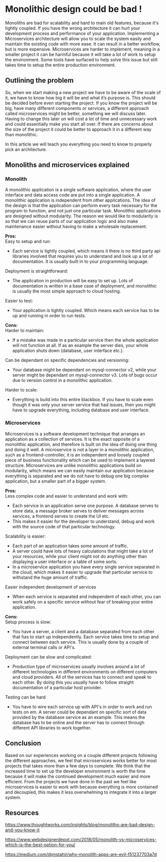 # Monolithic design could be bad !

Monoliths are bad for scalability and hard to main old features, because it's tightly coupled. If you have the wrong architecture it can hurt your development process and performance of your application. Implementing a Microservices architecture will allow you to scale the system easily and maintain the existing code with more ease. It can result in a better workflow, but is more expensive.
Microservices are harder to implement, meaning in a smaller project it can be harmful because it will take a lot of work to setup the environment. Some tools have surfaced to help solve this issue but still takes time to setup the entire production environment.

## Outlining the problem
So, when we start making a new project we have to be aware of the scale of it, we have to know how big it will be and what it’s purpose is. This should be decided before even starting the project. If you know the project will be big, have many different components or services, a different approach called microservices might be better, something we will discuss later.
Having to change this later on will cost a lot of time and unnecessary work and could essentially make you start all over. If there are concerns about the size of the project it could be better to approach it in a different way than monolithic.

In this article we will teach you everything you need to know to properly pick an architecture.

## Monoliths and microservices explained
### Monolith
A monolithic application is a single software application, where the user interface and data access code are put into a single application. A monolithic application is independent from other applications. The idea of the design is that the application can perform every task necessary for the program to function, and not just one particular task. Monolithic applications are designed without modularity. The reason we would like to modularity is so that we can reuse parts of our application logic and also make maintenance easier without having to make a wholesale replacement.

**Pros:**  
Easy to setup and run:
- Each service is tightly coupled, which means it there is no third party api libraries involved that requires you to understand and look up a lot of documentation. It is usually built in to your programming language.  

Deployment is straightforward:
- The application in production will be easy to set up. Lots of documentation is written in a base case of deployment, and monolithic is usually the most simple approach to cloud hosting.

Easier to test:
- Your application is tightly coupled. Which means each service has to be up and running in order to run tests.

**Cons:**  
Harder to maintain:
- If a mistake was made in a particular service then the whole application will not function at all. If as an example the server dies, your whole application shuts down (database, user interface etc.).

Can be dependant on specific dependencies and versioning:
- Your database might be dependant on mysql-connector v2, while your server might be dependant on mysql-connector v3. Lots of bugs occur due to version control in a monolithic application.

Harder to scale:
- Everything is build into this entire blackbox. If you have to scale even though it was only your server service that had issues, then you might have to upgrade everything, including database and user interface.



### Microservices

Microservices is a software development technique that arranges an application as a collection of services. It is the exact opposite of a monolithic application, and therefore is built on the idea of doing one thing and doing it well.
A microservice is not a layer in a monolithic application, such as a frontend-controller, it is an independent and loosely coupled piece of business functionality which can be used to implement a layered structure. Microservices are unlike monolithic applications build on modularity, which means we can easily maintain our application because everything is separated and we do not have to debug one big complex application, but a smaller part of a bigger system.

**Pros:**  
Less complex code and easier to understand and work with:
- Each service in an application serve one purpose. A database serves to store data, a message broker serves to deliver messages across services, a frontend serves to create the UI etc.
- This makes it easier for the developer to understand, debug and work with the source code of that particular technology.

Scalability is easier:
- Each part of an application takes some amount of traffic.
- A server could have lots of heavy calculations that might take a lot of your resources, while your client might not do anything other than displaying a user interface or a table of some sorts.
- In a microservice application you have every single service separated in the cloud, which makes it easier to upgrade that particular service to withstand the huge amount of traffic.

Easier independent development of services
- When each service is separated and independent of each other, you can work safely on a specific service without fear of breaking your entire application.

**Cons:**  
Setup process is slow:
- You have a server, a client and a database separated from each other that has to start up independently. Each service takes time to setup and connect between each service. This is usually done by a couple of external terminal calls or APi's.

Deployment can be slow and complicated:
- Production type of microservices usually involves around a lot of different technologies in different environments on different computers and cloud providers. All of the services has to connect and speak to each other. By doing this you usually have to follow straight documentation of a particular host provider.

Testing can be hard
- You have to wire each service up with API's in order to work and run tests on em. A server could be dependant on specific sort of data provided by the database service as an example. This means the database has to be online and the server has to connect through different API libraries to work together.

## Conclusion
Based on our experiences working on a couple different projects following the different approaches,  we feel that microservices works better for most projects that takes more than a few days to complete. We think that the increased time to set up the developer environment is worth the time because it will make the continued development much easier and more efficient. From the projects we have done in the past we feel like microservices is easier to work with because everything is more contained and decoupled, this makes it less overwhelming to integrate it into a larger system.










## Resources
https://www.thoughtworks.com/insights/blog/monoliths-are-bad-design-and-you-know-it

https://www.webdesignerdepot.com/2018/05/monolith-vs-microservices-which-is-the-best-option-for-you/

https://medium.com/@mstahir/why-monolith-apps-are-evil-f51237703a7d
